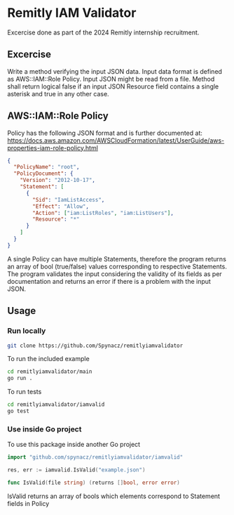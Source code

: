 # Remitly IAM Validator
Excercise done as part of the 2024 Remitly internship recruitment.

## Excercise
Write a method verifying the input JSON data. Input data format is defined as AWS::IAM::Role Policy. Input JSON might be read from a file. 
Method shall return logical false if an input JSON Resource field contains a single asterisk and true in any other case.

## AWS::IAM::Role Policy
Policy has the following JSON format and is further documented at: https://docs.aws.amazon.com/AWSCloudFormation/latest/UserGuide/aws-properties-iam-role-policy.html
```json
{
  "PolicyName": "root",
  "PolicyDocument": {
    "Version": "2012-10-17",
    "Statement": [
      {
        "Sid": "IamListAccess",
        "Effect": "Allow",
        "Action": ["iam:ListRoles", "iam:ListUsers"],
        "Resource": "*"
      }
    ]
  }
}
```
A single Policy can have multiple Statements, therefore the program returns an array of bool (true/false) values corresponding to respective Statements.
The program validates the input considering the validity of its fields as per documentation and returns an error if there is a problem with the input JSON.

## Usage

### Run locally
```bash
git clone https://github.com/Spynacz/remitlyiamvalidator
```

To run the included example
```bash
cd remitlyiamvalidator/main
go run .
```

To run tests
```bash
cd remitlyiamvalidator/iamvalid
go test
```

### Use inside Go project
To use this package inside another Go project
```go
import "github.com/spynacz/remitlyiamvalidator/iamvalid"

res, err := iamvalid.IsValid("example.json")
```

```go
func IsValid(file string) (returns []bool, error error)
```
IsValid returns an array of bools which elements correspond to Statement fields in Policy
